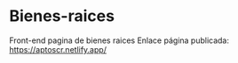 # Bienes-raices
Front-end pagina de bienes raices
Enlace página publicada: https://aptoscr.netlify.app/
